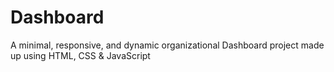 # Dashboard
A minimal, responsive, and dynamic organizational Dashboard  project made up using HTML, CSS &amp; JavaScript 


